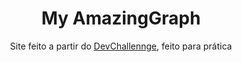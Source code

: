 <h1 align="center">My AmazingGraph</h1>
<p align="center"> Site feito a partir do <a href="https://devchallenge.com.br/detail/5ec9a7fc10e94a38493d3910">DevChallennge,</a> feito para prática</p>
